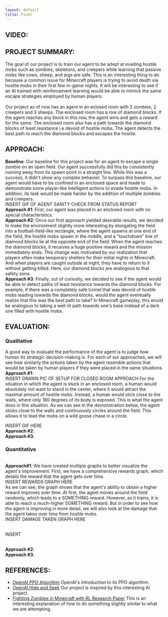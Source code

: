 ```yaml
---
layout: default
title: Final
---
```

## VIDEO:

## PROJECT SUMMARY: 

The goal of our project is to train our agent to be adept at evading hostile mobs such as zombies, skeletons, and creepers while learning that passive mobs like cows, sheep, and pigs are safe. This is an interesting thing to do because a common issue for Minecraft players is trying to avoid death via hostile mobs in their first few in-game nights. It will be interesting to see if an AI trained with reinforcement learning would be able to mimick the same escape strategies employed by human players.
<br>
<br>Our project as of now has an agent in an eclosed room with 2 zombies, 2 creepers and 3 sheeps. The enclosed room has a row of diamond blocks. If the agent reaches any block in this row, the agent wins and gets a reward for the same. The enclosed room also has a path towards the diamond blocks of least resistance i.e devoid of hostile mobs. The agent detects the best path to reach the diamond blocks and escapes the hostile.  

## APPROACH: 
__Baseline__: Our baseline for this project was for an agent to escape a single zombie on an open field. Our agent successfully did this 
by consistently running away from its spawn point in a straight line. While this was a success, it didn't show any complex behavior.
To surpass this baseline, our agent would have to be confined in an enclosed space and made to demonstrate some player-like 
intelligent actions to evade hostile mobs. In addition, its task would be made harder by the addition of multiple zombies and 
creepers. 
<br>INSERT GIF OF AGENT SANITY CHECK FROM STATUS REPORT
<br>__Approach&nbsp;#1__: First, our agent was placed in an enclosed room with no special characteristics.
<br>__Approach&nbsp;#2__: Once our first approach yielded desirable results, we decided to make the environment slightly more interesting
by elongating the field into a football-field-like rectangle, where the agent spawns at one end of the field, the hostile mobs spawn 
in the middle, and a "touchdown" line of diamond blocks lie at the opposite end of the field. When the agent reaches the diamond blocks, 
it receives a huge positive reward and the mission immediately ends. This change was motivated by our realization that players often 
make temporary shelters for their initial nights in Minecraft. And when players are caught outside at night, they have to return to it 
without getting killed. Here, our diamond blocks are analogous to that safety zone.
<br>__Approach&nbsp;#3__: Finally, out of curiosity, we decided to see if the agent would be able to detect paths of least resistance 
towards the diamond blocks. For example, if there was a completely safe tunnel that was devoid of hostile mobs leading towards the diamond 
blocks, would the agent eventually realize that this was the best path to take? In Minecraft gameplay, this would be analogous to taking 
a well-lit path towards one's base instead of a dark one filled with hostile mobs.


## EVALUATION: 
### Qualitative 
A good way to evaluate the performance of the agent is to judge how human its strategic decision-making is. For each of our approaches, we 
will see how similarly the actions taken by the agent resemble actions that would be taken by human players if they were placed in the 
same situations.
<br>__Approach&nbsp;#1__: 
<br>INSERT DRAWN PIC OF SETUP FOR CLOSED ROOM APPROACH
For the situation in which the agent is stuck in an enclosed room, a human would absolutely not want to stand in the center, where it would 
attract the maximal amount of hostile mobs. Instead, a human would stick close to the walls, where only 180 degrees of its body is exposed. 
This is what the agent does in this situation. As we can see in the demonstration below, the agent sticks close to the walls and 
continuously circles around the field. This allows it to lead the mobs on a wild goose chase in a circle. 

INSERT GIF HERE
<br>__Approach&nbsp;#2__:
<br>__Approach&nbsp;#3__:
### Quantitative
<br>__Approach#1__:
We have created multiple graphs to better visualize the agent's improvement. First, we have a 
comprehensive rewards graph, which details the reward that the agent gets over time. 
<br>INSERT REWARDS GRAPH HERE
<br>As we can see, the graph shows that the agent's ability to obtain a higher reward improves over time. At first, the agent 
moves around the field randomly, which leads to a SOMETHING reward. However, as it trains, it is able to reach a much-higher 
SOMETHING reward. But in order to see how the agent is improving in more detail, we will also look at the damage that the agent takes over time from 
hostile mobs. 
<br>INSERT DAMAGE TAKEN GRAPH HERE

<br>INSERT 

<br>__Approach&nbsp;#2__:
<br>__Approach&nbsp;#3__:


## REFERENCES:
- [OpenAI PPO Algorithm](https://openai.com/blog/openai-baselines-ppo/) OpenAI's introduction to its PPO algorithm.
- [OpenAI Hide and Seek](https://www.youtube.com/watch?v=Lu56xVlZ40M) Our project is inspired by this interesting AI project.
- [Fighting Zombies in Minecraft with RL Research Paper](http://cs229.stanford.edu/proj2016/report/UdagawaLeeNarasimhan-FightingZombiesInMinecraftWithDeepReinforcementLearning-report.pdf) 
This is an interesting explanation of how to do something slightly similar to what we are attempting.




















